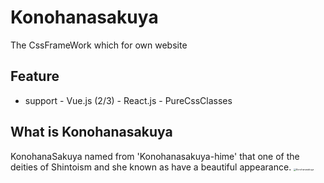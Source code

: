 

# Konohanasakuya

The CssFrameWork which for own website

## Feature

- support
      - Vue.js (2/3)
          - React.js
          - PureCssClasses

## What is Konohanasakuya

KonohanaSakuya named from 'Konohanasakuya-hime' that one of the deities of Shintoism and she known as have a beautiful appearance.
<img src="https://upload.wikimedia.org/wikipedia/commons/7/70/Konohana_Sakuyahime.jpg" alt="Konohanasakuya" style="zoom:25%;" />
